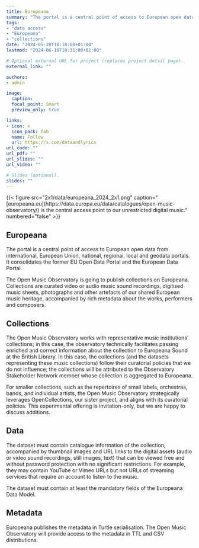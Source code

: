 ```yaml
---
title: Europeana
summary: "The portal is a central point of access to European open data from international, European Union, national, regional, local and geodata portals."
tags:
- "data access"
- "Europeana"
- "collections"
date: "2024-05-28T18:18:00+01:00"
lastmod: "2024-06-10T10:31:00+01:00"

# Optional external URL for project (replaces project detail page).
external_link: ""

authors:
- admin

image:
  caption: 
  focal_point: Smart
  preview_only: true

links:
- icon: x
  icon_pack: fab
  name: Follow
  url: https://x.com/dataandlyrics
url_code: ""
url_pdf: ""
url_slides: ""
url_video: ""

# Slides (optional).
slides: ""
---
```

<td style="text-align: center;">{{< figure src="2x1/data/europeana_2024_2x1.png" caption="[europeana.eu](https://data.europa.eu/data/catalogues/open-music-observatory/) is the central access point to our unrestricted digital music." numbered="false" >}}</td>

## Europeana

The portal is a central point of access to European open data from international, European Union, national, regional, local and geodata portals. It consolidates the former EU Open Data Portal and the European Data Portal.

The Open Music Observatory is going to publish collections on Europeana. Collections are curated video or audio music sound recordings, digitised music sheets, photographs and other artefacts of our shared European music heritage, accompanied by rich metadata about the works, performers and composers.

## Collections

The Open Music Observatory works with representative music institutions' collections; in this case, the observatory technically facilitates passing enriched and correct information about the collection to Europeana Sound at the British Library. In this case, the collections (and the datasets representing these music collections) follow their curatorial policies that we do not influence; the collections will be attributed to the Observatory Stakeholder Network member whose collection is aggregated to Europeana.

For smaller collections, such as the repertoires of small labels, orchestras, bands, and individual artists, the Open Music Observatory strategically leverages OpenCollections, our sister project, and aligns with its curatorial policies. This experimental offering is invitation-only, but we are happy to discuss additions.


## Data

The dataset must contain catalogue information of the collection, accompanied by thumbnail images and URL links to the digital assets (audio or video sound recordings, still images, text)  that can be viewed free and without password protection with no significant restrictions. For example, they may contain YouTube or Vimeo URLs but not URLs of streaming services that require an account to listen to the music. 

The dataset must contain at least the mandatory fields of the Europeana Data Model. 

## Metadata 

Europeana publishes the metadata in Turtle serialisation. The Open Music Observatory will provide access to the metadata in TTL and CSV distributions.



